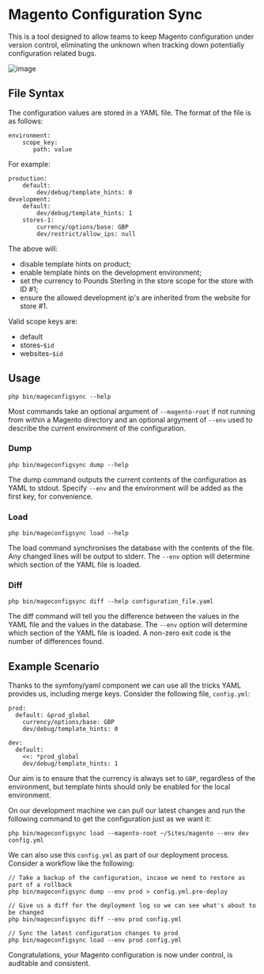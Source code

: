 # Magento Configuration Sync

This is a tool designed to allow teams to keep Magento configuration under version control, eliminating the unknown when tracking down potentially configuration related bugs.

![image](http://up.nicksays.co.uk/image/3J3n461U1E35/Screen%20Shot%202013-09-11%20at%2018.47.10.png)

## File Syntax

The configuration values are stored in a YAML file.  The format of the file is as follows:

    environment:
        scope_key:
           path: value

For example:

    production:
        default:
            dev/debug/template_hints: 0
    development:
        default:
            dev/debug/template_hints: 1
        stores-1:
            currency/options/base: GBP
            dev/restrict/allow_ips: null

The above will:

* disable template hints on product;
* enable template hints on the development environment;
* set the currency to Pounds Sterling in the store scope for the store with ID #1;
* ensure the allowed development ip's are inherited from the website for store #1.

Valid scope keys are:

* default
* stores-`$id`
* websites-`$id`

## Usage

    php bin/mageconfigsync --help
    
 Most commands take an optional argument of `--magento-root` if not running from within a Magento directory and an optional argyment of `--env` used to describe the current environment of the configuration.

### Dump

    php bin/mageconfigsync dump --help

The dump command outputs the current contents of the configuration as YAML to stdout.  Specify `--env` and the environment will be added as the first key, for convenience.

### Load

    php bin/mageconfigsync load --help

The load command synchronises the database with the contents of the file.  Any changed lines will be output to stderr.  The `--env` option will determine which section of the YAML file is loaded.

### Diff

    php bin/mageconfigsync diff --help configuration_file.yaml

The diff command will tell you the difference between the values in the YAML file and the values in the database.  The `--env` option will determine which section of the YAML file is loaded.  A non-zero exit code is the number of differences found.

## Example Scenario

Thanks to the symfony/yaml component we can use all the tricks YAML provides us, including merge keys.  Consider the following file, `config.yml`:

    prod:
      default: &prod_global
        currency/options/base: GBP
        dev/debug/template_hints: 0

    dev:
      default:
        <<: *prod_global
        dev/debug/template_hints: 1

Our aim is to ensure that the currency is always set to `GBP`, regardless of the environment, but template hints should only be enabled for the local environment.

On our development machine we can pull our latest changes and run the following command to get the configuration just as we want it:

    php bin/mageconfigsync load --magento-root ~/Sites/magento --env dev config.yml
    
We can also use this `config.yml` as part of our deployment process.  Consider a workflow like the following:

    // Take a backup of the configuration, incase we need to restore as part of a rollback
    php bin/mageconfigsync dump --env prod > config.yml.pre-deploy
    
    // Give us a diff for the deployment log so we can see what's about to be changed
    php bin/mageconfigsync diff --env prod config.yml
    
    // Sync the latest configuration changes to prod
    php bin/mageconfigsync load --env prod config.yml
    
Congratulations, your Magento configuration is now under control, is auditable and consistent.
